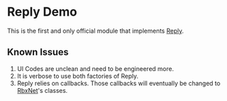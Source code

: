 # Reply Demo

This is the first and only official module that implements [Reply](https://github.com/Penquuin/Reply).

## Known Issues

1. UI Codes are unclean and need to be engineered more.
2. It is verbose to use both factories of Reply.
3. Reply relies on callbacks. Those callbacks will eventually be changed to [RbxNet](https://github.com/roblox-aurora/rbx-net)'s classes.
